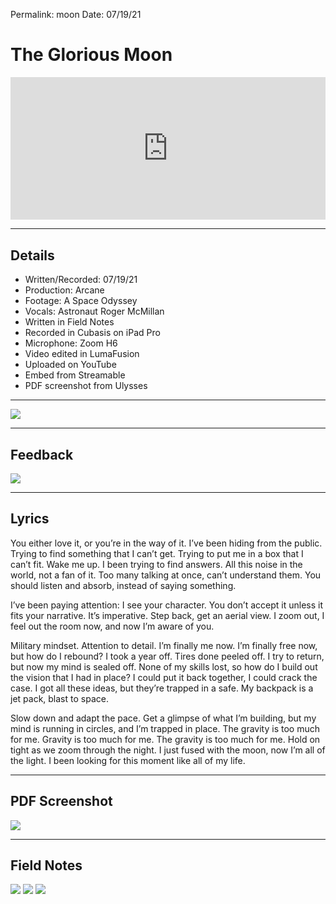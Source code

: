 
Permalink: moon
Date: 07/19/21

# The Glorious Moon

 <div style="width:100%;height:0px;position:relative;padding-bottom:45.313%;"><iframe src="https://streamable.com/e/922o21" frameborder="0" width="100%" height="100%" allowfullscreen style="width:100%;height:100%;position:absolute;left:0px;top:0px;overflow:hidden;"></iframe></div>

---- 

## Details

- Written/Recorded: 07/19/21
- Production: Arcane
- Footage: A Space Odyssey
- Vocals: Astronaut Roger McMillan
- Written in Field Notes
- Recorded in Cubasis on iPad Pro
- Microphone: Zoom H6
- Video edited in LumaFusion
- Uploaded on YouTube
- Embed from Streamable
- PDF screenshot from Ulysses

---- 

![](https://i.imgur.com/MrLJi3O.jpg)

---- 

## Feedback

![](https://i.imgur.com/0X8xrD1.jpg)

---- 

## Lyrics

You either love it, or you’re in the way of it. I’ve been hiding from the public. Trying to find something that I can’t get. Trying to put me in a box that I can’t fit. Wake me up. I been trying to find answers. All this noise in the world, not a fan of it. Too many talking at once, can’t understand them. You should listen and absorb, instead of saying something. 

I’ve been paying attention: I see your character. You don’t accept it unless it fits your narrative. It’s imperative. Step back, get an aerial view. I zoom out, I feel out the room now, and now I’m aware of you.

Military mindset. Attention to detail. I’m finally me now. I’m finally free now, but how do I rebound? I took a year off. Tires done peeled off. I try to return, but now my mind is sealed off. None of my skills lost, so how do I build out the vision that I had in place? I could put it back together, I could crack the case. I got all these ideas, but they’re trapped in a safe. My backpack is a jet pack, blast to space. 

Slow down and adapt the pace. Get a glimpse of what I’m building, but my mind is running in circles, and I’m trapped in place. The gravity is too much for me. Gravity is too much for me. The gravity is too much for me. Hold on tight as we zoom through the night. I just fused with the moon, now I’m all of the light. I been looking for this moment like all of my life.

---- 

## PDF Screenshot

![](https://i.imgur.com/eZwF1Le.jpg)

---- 

## Field Notes

![](https://i.imgur.com/9PCRgAU.jpg)
![](https://i.imgur.com/VHXvvUz.jpg)
![](https://i.imgur.com/3hQsuvg.jpg)

